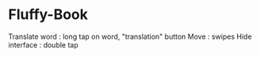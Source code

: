 # Fluffy-Book

Translate word : long tap on word, "translation" button
Move : swipes
Hide interface : double tap
